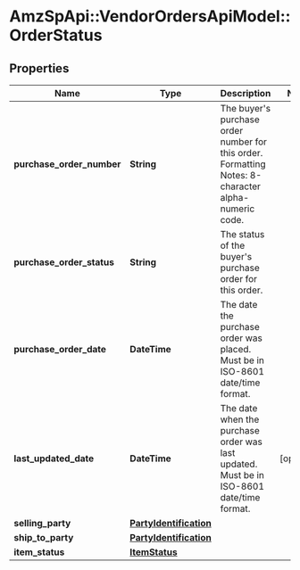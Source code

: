 # AmzSpApi::VendorOrdersApiModel::OrderStatus

## Properties
Name | Type | Description | Notes
------------ | ------------- | ------------- | -------------
**purchase_order_number** | **String** | The buyer&#x27;s purchase order number for this order. Formatting Notes: 8-character alpha-numeric code. | 
**purchase_order_status** | **String** | The status of the buyer&#x27;s purchase order for this order. | 
**purchase_order_date** | **DateTime** | The date the purchase order was placed. Must be in ISO-8601 date/time format. | 
**last_updated_date** | **DateTime** | The date when the purchase order was last updated. Must be in ISO-8601 date/time format. | [optional] 
**selling_party** | [**PartyIdentification**](PartyIdentification.md) |  | 
**ship_to_party** | [**PartyIdentification**](PartyIdentification.md) |  | 
**item_status** | [**ItemStatus**](ItemStatus.md) |  | 

